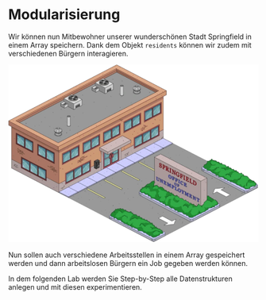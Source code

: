 # Modularisierung

Wir können nun Mitbewohner unserer wunderschönen Stadt Springfield in einem Array speichern.
Dank dem Objekt `residents` können wir zudem mit verschiedenen Bürgern interagieren.

![img.png](img/office.png)

Nun sollen auch verschiedene Arbeitsstellen in einem Array gespeichert werden und dann arbeitslosen Bürgern ein Job gegeben werden können.

In dem folgenden Lab werden Sie Step-by-Step alle Datenstrukturen anlegen und mit diesen experimentieren.

